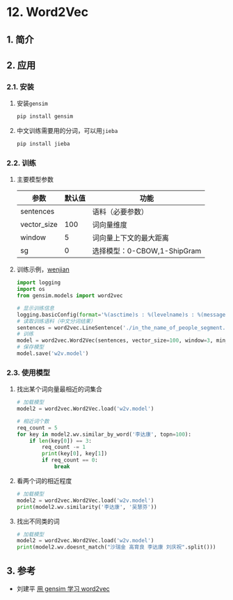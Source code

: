 # 12. Word2Vec

## 1. 简介

## 2. 应用

### 2.1. 安装

1. 安装`gensim`

    ```bash
    pip install gensim
    ```

2. 中文训练需要用的分词，可以用`jieba`

    ```bash
    pip install jieba
    ```

### 2.2. 训练

1. 主要模型参数

    | 参数        | 默认值 | 功能                        |
    | ----------- | ------ | --------------------------- |
    | sentences   |        | 语料（必要参数）              |
    | vector_size | 100    | 词向量维度                  |
    | window      | 5      | 词向量上下文的最大距离      |
    | sg          | 0      | 选择模型：0-CBOW,1-ShipGram |

2. 训练示例，<a href="../files/in_the_name_of_people_segment.txt" target="_blank">wenjian</a>

    ```python
    import logging
    import os
    from gensim.models import word2vec

    # 显示训练信息
    logging.basicConfig(format='%(asctime)s : %(levelname)s : %(message)s', level=logging.INFO)
    # 读取训练语料（中文分词结果）
    sentences = word2vec.LineSentence('./in_the_name_of_people_segment.txt')
    # 训练
    model = word2vec.Word2Vec(sentences, vector_size=100, window=3, min_count=5)
    # 保存模型
    model.save('w2v.model')
    ```

### 2.3. 使用模型

1. 找出某个词向量最相近的词集合

    ```python
    # 加载模型
    model2 = word2vec.Word2Vec.load('w2v.model')

    # 相近词个数
    req_count = 5
    for key in model2.wv.similar_by_word('李达康', topn=100):
        if len(key[0]) == 3:
            req_count -= 1
            print(key[0], key[1])
            if req_count == 0:
                break
    ```

2. 看两个词的相近程度

    ```python
    # 加载模型
    model2 = word2vec.Word2Vec.load('w2v.model')
    print(model2.wv.similarity('李达康', '吴慧芬'))
    ```

3. 找出不同类的词

    ```python
    # 加载模型
    model2 = word2vec.Word2Vec.load('w2v.model')
    print(model2.wv.doesnt_match("沙瑞金 高育良 李达康 刘庆祝".split()))
    ```

## 3. 参考

- 刘建平 [用 gensim 学习 word2vec](https://www.cnblogs.com/pinard/p/7278324.html)
